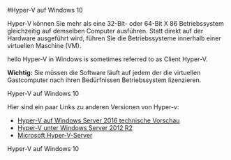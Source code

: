 #Hyper-V auf Windows 10

Hyper-V können Sie mehr als eine 32-Bit- oder 64-Bit X 86 Betriebssystem gleichzeitig auf demselben Computer ausführen.
Statt direkt auf der Hardware ausgeführt wird, führen Sie die Betriebssysteme innerhalb einer virtuellen Maschine (VM).

hello
Hyper-V in Windows is sometimes referred to as Client Hyper-V.

**Wichtig:** Sie müssen die Software läuft auf jedem der die virtuellen Gastcomputer nach ihren Bedürfnissen Betriebssystem lizenzieren.

Hyper-V auf Windows 10

Hier sind ein paar Links zu anderen Versionen von Hyper-v:

*   [Hyper-V auf Windows Server 2016 technische Vorschau](https://technet.microsoft.com/en-us/library/mt126117.aspx)
*   [Hyper-V unter Windows Server 2012 R2](https://technet.microsoft.com/en-us/library/hh831531.aspx)
*   [Microsoft Hyper-V-Server](https://technet.microsoft.com/library/hh923062.aspx)

Hyper-V auf Windows 10


